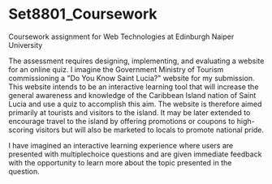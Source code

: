 # Set8801_Coursework
Coursework assignment for Web Technologies at Edinburgh Naiper University

The assessment requires designing, implementing, and evaluating a website for an online 
quiz. I imagine the Government Ministry of Tourism commissioning a "Do You Know Saint
Lucia?" website for my submission. This website intends to be an interactive learning tool
that will increase the general awareness and knowledge of the Caribbean Island nation of
Saint Lucia and use a quiz to accomplish this aim. The website is therefore aimed primarily
at tourists and visitors to the island. It may be later extended to encourage travel to the
island by offering promotions or coupons to high-scoring visitors but will also be marketed
to locals to promote national pride.  

I have imagined an interactive learning experience where users are presented with multiplechoice
questions and are given immediate feedback with the opportunity to learn more about the topic presented in the question.



